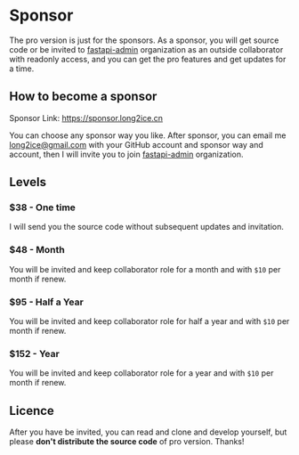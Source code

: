 # Sponsor

The pro version is just for the sponsors. As a sponsor, you will get source code or be invited
to [fastapi-admin](https://github.com/fastapi-admin) organization as an outside collaborator with readonly access, and
you can get the pro features and get updates for a time.

## How to become a sponsor

Sponsor Link: <https://sponsor.long2ice.cn>

You can choose any sponsor way you like. After sponsor, you can email me <long2ice@gmail.com> with your GitHub account
and sponsor way and account, then I will invite you to join [fastapi-admin](https://github.com/fastapi-admin)
organization.

## Levels

### $38 - One time

I will send you the source code without subsequent updates and invitation.

### $48 - Month

You will be invited and keep collaborator role for a month and with `$10` per month if renew.

### $95 - Half a Year

You will be invited and keep collaborator role for half a year and with `$10` per month if renew.

### $152 - Year

You will be invited and keep collaborator role for a year and with `$10` per month if renew.

## Licence

After you have be invited, you can read and clone and develop yourself, but please **don't distribute the source code**
of pro version. Thanks!
